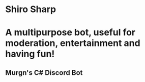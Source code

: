 # Shiro Sharp
 
# A multipurpose bot, useful for moderation, entertainment and having fun!

## Murgn's C# Discord Bot